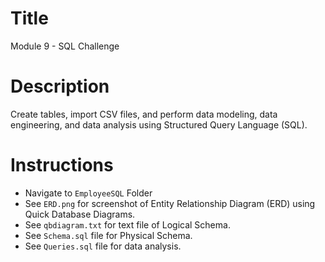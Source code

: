 # Title
Module 9 - SQL Challenge

# Description
Create tables, import CSV files, and perform data modeling, data engineering, and data analysis using Structured Query Language (SQL).

# Instructions
- Navigate to `EmployeeSQL` Folder
- See `ERD.png` for screenshot of Entity Relationship Diagram (ERD) using Quick Database Diagrams.
- See `qbdiagram.txt` for text file of Logical Schema.
- See `Schema.sql` file for Physical Schema.
- See `Queries.sql` file for data analysis.
